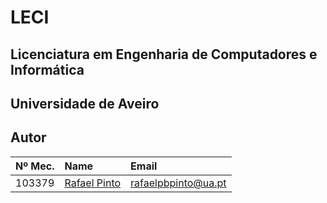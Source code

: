 # LECI
## Licenciatura em Engenharia de Computadores e Informática  
## Universidade de Aveiro

## Autor
| Nº Mec.   | Name                                                     | Email                   |
| :---      | :---                                                     | :---                    |
| 103379    | [Rafael Pinto](https://github.com/RafaelPBPinto)         | rafaelpbpinto@ua.pt     |
